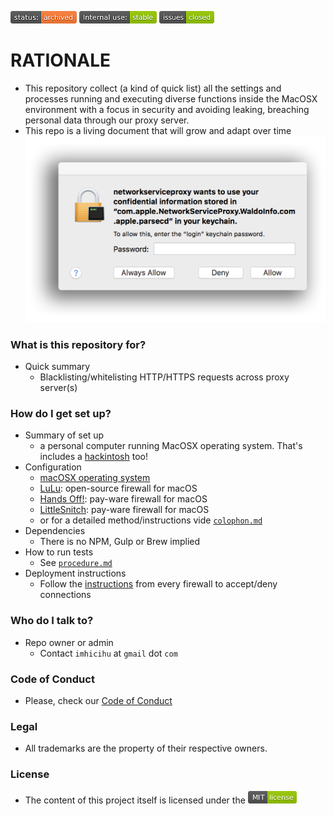 ![status-archived](images/3278295154-status_archived.png)
![internaluse-green](images/3847436881-internal_use_stable.png)
![issues-closed](images/1555006384-issues_closed.png)

# RATIONALE #

* This repository collect (a kind of quick list) all the settings and processes running and executing diverse functions inside the MacOSX environment with a focus in security and avoiding leaking, breaching personal data through our proxy server.
* This repo is a living document that will grow and adapt over time
![waldoinfo.png](images/3410292979-waldoinfo.png)

### What is this repository for? ###

* Quick summary
    - Blacklisting/whitelisting HTTP/HTTPS requests across proxy server(s)

### How do I get set up? ###

* Summary of set up
    - a personal computer running MacOSX operating system. That's includes a [hackintosh](https://en.wikipedia.org/wiki/Hackintosh) too!
* Configuration
    - [macOSX operating system](https://en.wikipedia.org/wiki/Macintosh_operating_systems)
	- [LuLu](https://objective-see.com/products/lulu.html): open-source firewall for macOS
	- [Hands Off!](https://www.oneperiodic.com/products/handsoff/): pay-ware firewall for macOS
	- [LittleSnitch](https://www.obdev.at/products/littlesnitch/index.html): pay-ware firewall for macOS
	- or for a detailed method/instructions vide [`colophon.md`](colophon.md)
* Dependencies
    - There is no NPM, Gulp or Brew implied
* How to run tests
    - See [`procedure.md`](Procedure.md)
* Deployment instructions
    - Follow the [instructions](Procedure.md) from every firewall to accept/deny connections

### Who do I talk to? ###

* Repo owner or admin
    - Contact `imhicihu` at `gmail` dot `com`

### Code of Conduct

* Please, check our [Code of Conduct](code_of_conduct.md)

### Legal ###

* All trademarks are the property of their respective owners.

### License ###

* The content of this project itself is licensed under the ![MIT Licence](images/2049852260-MIT-license-green.png) 
